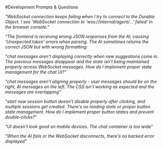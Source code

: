 #Development Prompts & Questions


*"WebSocket connection keeps failing when I try to connect to the Durable Object. I see 'WebSocket connection to 'wss://internal/agent/...' failed' in the browser console."*

*"The frontend is receiving wrong JSON responses from the AI, causing 'Unexpected token' errors when parsing. The AI sometimes returns the correct JSON but with wrong formatting:*

*"chat messages aren't displaying correctly when new suggestions come in. The previous messages disappear and the state isn't being maintained properly across WebSocket messages. How do I implement proper state management for the chat UI?"*

*"chat messages aren't aligning properly - user messages should be on the right, AI messages on the left. The CSS isn't working as expected and the messages are overlapping"*

*"start new session button doesn't disable properly after clicking, and multiple sessions get created. There's no loading state or proper button state management. How do I implement proper button states and prevent double-clicks?"*

*"UI doesn't look good on mobile devices. The chat container is too wide"*

*"When the AI fails or the WebSocket disconnects, there's no backed error displayed"*



